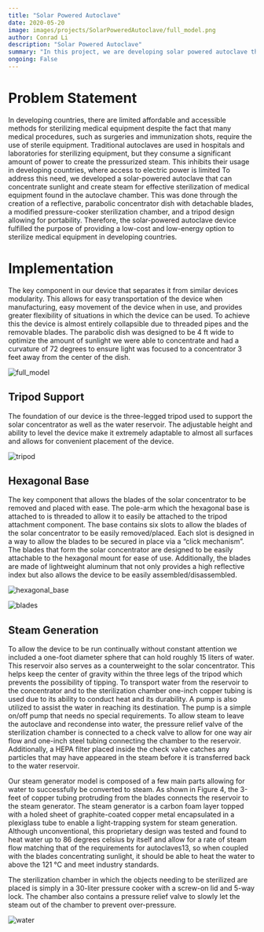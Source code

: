 ```yaml
---
title: "Solar Powered Autoclave"
date: 2020-05-20
image: images/projects/SolarPoweredAutoclave/full_model.png
author: Conrad Li
description: "Solar Powered Autoclave"
summary: "In this project, we are developing solar powered autoclave that is both low-cost and sustainable"
ongoing: False
---
```


# Problem Statement
In developing countries, there are limited affordable and accessible methods for sterilizing medical equipment despite the fact that many medical procedures, such as surgeries and immunization shots, require the use of sterile equipment. Traditional autoclaves are used in hospitals and laboratories for sterilizing equipment, but they consume a significant amount of power to create the pressurized steam. This inhibits their usage in developing countries, where access to electric power is limited To address this need, we developed a solar-powered autoclave that can concentrate sunlight and create steam for effective sterilization of medical equipment found in the autoclave chamber. This was done through the creation of a reflective, parabolic concentrator dish with detachable blades, a modified pressure-cooker sterilization chamber, and a tripod design allowing for portability. Therefore, the solar-powered autoclave device fulfilled the purpose of providing a low-cost and low-energy option to sterilize medical equipment in developing countries.

# Implementation
The key component in our device that separates it from similar devices modularity. This allows for easy transportation of the device when manufacturing, easy movement of the device when in use, and provides greater flexibility of situations in which the device can be used. To achieve this the device is almost entirely collapsible due to threaded pipes and the removable blades. The parabolic dish was designed to be 4 ft wide to optimize the amount of sunlight we were able to concentrate and had a curvature of 72 degrees to ensure light was focused to a concentrator 3 feet away from the center of the dish.

![full_model](/images/projects/SolarPoweredAutoclave/full_model.png)

## Tripod Support

The foundation of our device is the three-legged tripod used to support the solar concentrator as well as the water reservoir. The adjustable height and ability to level the device make it extremely adaptable to almost all surfaces and allows for convenient placement of the device.

![tripod](/images/projects/SolarPoweredAutoclave/tripod.png)

## Hexagonal Base

The key component that allows the blades of the solar concentrator to be removed and placed with ease. The pole-arm which the hexagonal base is attached to is threaded to allow it to easily be attached to the tripod attachment component. The base contains six slots to allow the blades of the solar concentrator to be easily removed/placed. Each slot is designed in a way to allow the blades to be secured in place via a “click mechanism”. The blades that form the solar concentrator are designed to be easily attachable to the hexagonal mount for ease of use. Additionally, the blades are made of lightweight aluminum that not only provides a high reflective index but also allows the device to be easily assembled/disassembled.

![hexagonal_base](/images/projects/SolarPoweredAutoclave/hexagonal_base.png)


![blades](/images/projects/SolarPoweredAutoclave/blades.png)

## Steam Generation

To allow the device to be run continually without constant attention we included a one-foot diameter sphere that can hold roughly 15 liters of water. This reservoir also serves as a counterweight to the solar concentrator. This helps keep the center of gravity within the three legs of the tripod which prevents the possibility of tipping. To transport water from the reservoir to the concentrator and to the sterilization chamber one-inch copper tubing is used due to its ability to conduct heat and its durability. A pump is also utilized to assist the water in reaching its destination. The pump is a simple on/off pump that needs no special requirements. To allow steam to leave the autoclave and recondense into water, the pressure relief valve of the sterilization chamber is connected to a check valve to allow for one way air flow and one-inch steel tubing connecting the chamber to the reservoir. Additionally, a HEPA filter placed inside the check valve catches any particles that may have appeared in the steam before it is transferred back to the water reservoir.

Our steam generator model is composed of a few main parts allowing for water to successfully be converted to steam. As shown in Figure 4, the 3-feet of copper tubing protruding from the blades connects the reservoir to the steam generator. The steam generator is a carbon foam layer topped with a holed sheet of graphite-coated copper metal encapsulated in a plexiglass tube to enable a light-trapping system for steam generation. Although unconventional, this proprietary design was tested and found to heat water up to 86 degrees celsius by itself and allow for a rate of steam flow matching that of the requirements for autoclaves13, so when coupled with the blades concentrating sunlight, it should be able to heat the water to above the 121 °C and meet industry standards.

The sterilization chamber in which the objects needing to be sterilized are placed is simply in a 30-liter pressure cooker with a screw-on lid and 5-way lock. The chamber also contains a pressure relief valve to slowly let the steam out of the chamber to prevent over-pressure.

![water](/images/projects/SolarPoweredAutoclave/water.png)


